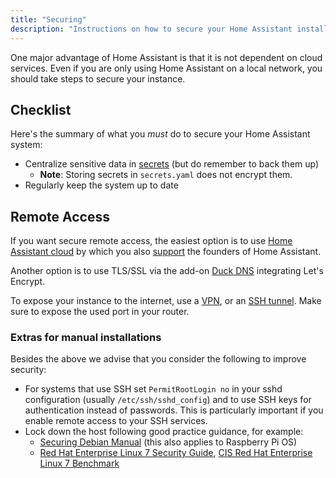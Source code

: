 ```yaml
---
title: "Securing"
description: "Instructions on how to secure your Home Assistant installation."
---
```


One major advantage of Home Assistant is that it is not dependent on cloud services. Even if you are only using Home Assistant on a local network, you should take steps to secure your instance.

## Checklist

Here's the summary of what you *must* do to secure your Home Assistant system:

- Centralize sensitive data in [secrets](/docs/configuration/secrets/) (but do remember to back them up)
  - **Note**: Storing secrets in `secrets.yaml` does not encrypt them.
- Regularly keep the system up to date

## Remote Access

If you want secure remote access, the easiest option is to use [Home Assistant cloud](/cloud/) by which you also [support](https://www.nabucasa.com/about/) the founders of Home Assistant.

Another option is to use TLS/SSL via the add-on [Duck DNS](/integrations/duckdns/) integrating Let's Encrypt.

To expose your instance to the internet, use a [VPN](https://pivpn.io), or an [SSH tunnel](/blog/2017/11/02/secure-shell-tunnel/). Make sure to expose the used port in your router.

### Extras for manual installations

Besides the above we advise that you consider the following to improve security:

- For systems that use SSH set `PermitRootLogin no` in your sshd configuration (usually `/etc/ssh/sshd_config`) and to use SSH keys for authentication instead of passwords. This is particularly important if you enable remote access to your SSH services.
- Lock down the host following good practice guidance, for example:
  - [Securing Debian Manual](https://www.debian.org/doc/manuals/securing-debian-manual/index.en.html) (this also applies to Raspberry Pi OS)
  - [Red Hat Enterprise Linux 7 Security Guide](https://access.redhat.com/documentation/en-us/red_hat_enterprise_linux/7/html/security_guide/index), [CIS Red Hat Enterprise Linux 7 Benchmark](https://www.cisecurity.org/cis-benchmarks/)
